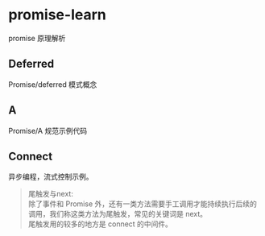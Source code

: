 # promise-learn
promise 原理解析

## Deferred
Promise/deferred 模式概念

## A
Promise/A 规范示例代码

## Connect
异步编程，流式控制示例。
>尾触发与next: <br>
>除了事件和 Promise 外，还有一类方法需要手工调用才能持续执行后续的调用，我们称这类方法为尾触发，常见的关键词是 next。<br>
>尾触发用的较多的地方是 connect 的中间件。
